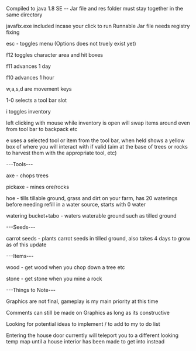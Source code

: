 Compiled to java 1.8 SE  -- Jar file and res folder must stay together in the same directory

javafix.exe included incase your click to run Runnable Jar file needs registry fixing

esc - toggles menu (Options does not truely exist yet)

f12 toggles character area and hit boxes

f11 advances 1 day

f10 advances 1 hour

w,a,s,d are movement keys

1-0 selects a tool bar slot

i toggles inventory

left clicking with mouse while inventory is open will swap items around even from tool bar to backpack etc


e uses a selected tool or item from the tool bar, when held shows a yellow box of where you will interact with if valid (aim at the base of trees or rocks to harvest them with the appropriate tool, etc)


---Tools---

axe - chops trees

pickaxe - mines ore/rocks

hoe - tills tillable ground, grass and dirt on your farm, has 20 waterings before needing refill in a water source, starts with 0 water

watering bucket+tabo - waters waterable ground such as tilled ground


---Seeds---

carrot seeds - plants carrot seeds in tilled ground, also takes 4 days to grow as of this update


---Items---

wood - get wood when you chop down a tree etc

stone - get stone when you mine a rock


---Things to Note---

Graphics are not final, gameplay is my main priority at this time

Comments can still be made on Graphics as long as its constructive

Looking for potential ideas to implement / to add to my to do list

Entering the house door currently will teleport you to a different looking temp map until a house interior has been made to get into instead
